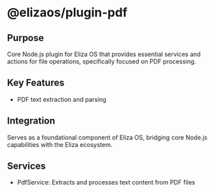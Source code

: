 # @elizaos/plugin-pdf

## Purpose

Core Node.js plugin for Eliza OS that provides essential services and actions for file operations, specifically focused on PDF processing.

## Key Features

- PDF text extraction and parsing

## Integration

Serves as a foundational component of Eliza OS, bridging core Node.js capabilities with the Eliza ecosystem.

## Services

- PdfService: Extracts and processes text content from PDF files
